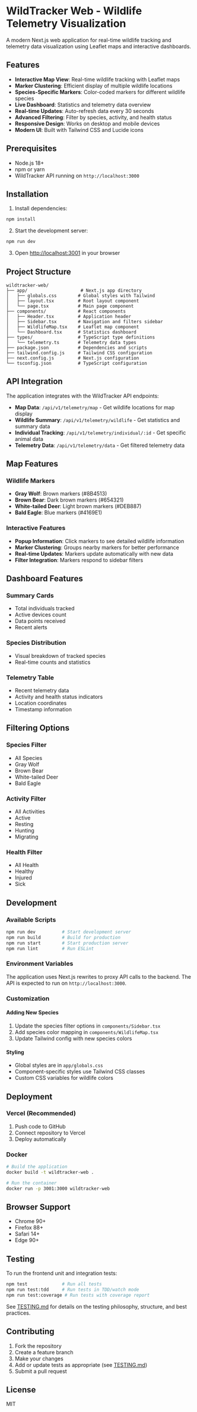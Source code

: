 # WildTracker Web - Wildlife Telemetry Visualization

A modern Next.js web application for real-time wildlife tracking and telemetry data visualization using Leaflet maps and interactive dashboards.

## Features

- **Interactive Map View**: Real-time wildlife tracking with Leaflet maps
- **Marker Clustering**: Efficient display of multiple wildlife locations
- **Species-Specific Markers**: Color-coded markers for different wildlife species
- **Live Dashboard**: Statistics and telemetry data overview
- **Real-time Updates**: Auto-refresh data every 30 seconds
- **Advanced Filtering**: Filter by species, activity, and health status
- **Responsive Design**: Works on desktop and mobile devices
- **Modern UI**: Built with Tailwind CSS and Lucide icons

## Prerequisites

- Node.js 18+ 
- npm or yarn
- WildTracker API running on `http://localhost:3000`

## Installation

1. Install dependencies:
```bash
npm install
```

2. Start the development server:
```bash
npm run dev
```

3. Open [http://localhost:3001](http://localhost:3001) in your browser

## Project Structure

```
wildtracker-web/
├── app/                    # Next.js app directory
│   ├── globals.css        # Global styles with Tailwind
│   ├── layout.tsx         # Root layout component
│   └── page.tsx           # Main page component
├── components/            # React components
│   ├── Header.tsx         # Application header
│   ├── Sidebar.tsx        # Navigation and filters sidebar
│   ├── WildlifeMap.tsx    # Leaflet map component
│   └── Dashboard.tsx      # Statistics dashboard
├── types/                 # TypeScript type definitions
│   └── telemetry.ts       # Telemetry data types
├── package.json           # Dependencies and scripts
├── tailwind.config.js     # Tailwind CSS configuration
├── next.config.js         # Next.js configuration
└── tsconfig.json          # TypeScript configuration
```

## API Integration

The application integrates with the WildTracker API endpoints:

- **Map Data**: `/api/v1/telemetry/map` - Get wildlife locations for map display
- **Wildlife Summary**: `/api/v1/telemetry/wildlife` - Get statistics and summary data
- **Individual Tracking**: `/api/v1/telemetry/individual/:id` - Get specific animal data
- **Telemetry Data**: `/api/v1/telemetry/data` - Get filtered telemetry data

## Map Features

### Wildlife Markers
- **Gray Wolf**: Brown markers (#8B4513)
- **Brown Bear**: Dark brown markers (#654321)
- **White-tailed Deer**: Light brown markers (#DEB887)
- **Bald Eagle**: Blue markers (#4169E1)

### Interactive Features
- **Popup Information**: Click markers to see detailed wildlife information
- **Marker Clustering**: Groups nearby markers for better performance
- **Real-time Updates**: Markers update automatically with new data
- **Filter Integration**: Markers respond to sidebar filters

## Dashboard Features

### Summary Cards
- Total individuals tracked
- Active devices count
- Data points received
- Recent alerts

### Species Distribution
- Visual breakdown of tracked species
- Real-time counts and statistics

### Telemetry Table
- Recent telemetry data
- Activity and health status indicators
- Location coordinates
- Timestamp information

## Filtering Options

### Species Filter
- All Species
- Gray Wolf
- Brown Bear
- White-tailed Deer
- Bald Eagle

### Activity Filter
- All Activities
- Active
- Resting
- Hunting
- Migrating

### Health Filter
- All Health
- Healthy
- Injured
- Sick

## Development

### Available Scripts

```bash
npm run dev          # Start development server
npm run build        # Build for production
npm run start        # Start production server
npm run lint         # Run ESLint
```

### Environment Variables

The application uses Next.js rewrites to proxy API calls to the backend. The API is expected to run on `http://localhost:3000`.

### Customization

#### Adding New Species
1. Update the species filter options in `components/Sidebar.tsx`
2. Add species color mapping in `components/WildlifeMap.tsx`
3. Update Tailwind config with new species colors

#### Styling
- Global styles are in `app/globals.css`
- Component-specific styles use Tailwind CSS classes
- Custom CSS variables for wildlife colors

## Deployment

### Vercel (Recommended)
1. Push code to GitHub
2. Connect repository to Vercel
3. Deploy automatically

### Docker
```bash
# Build the application
docker build -t wildtracker-web .

# Run the container
docker run -p 3001:3000 wildtracker-web
```

## Browser Support

- Chrome 90+
- Firefox 88+
- Safari 14+
- Edge 90+

## Testing

To run the frontend unit and integration tests:

```bash
npm test             # Run all tests
npm run test:tdd     # Run tests in TDD/watch mode
npm run test:coverage # Run tests with coverage report
```

See [TESTING.md](./TESTING.md) for details on the testing philosophy, structure, and best practices.

## Contributing

1. Fork the repository
2. Create a feature branch
3. Make your changes
4. Add or update tests as appropriate (see [TESTING.md](./TESTING.md))
5. Submit a pull request

## License

MIT 